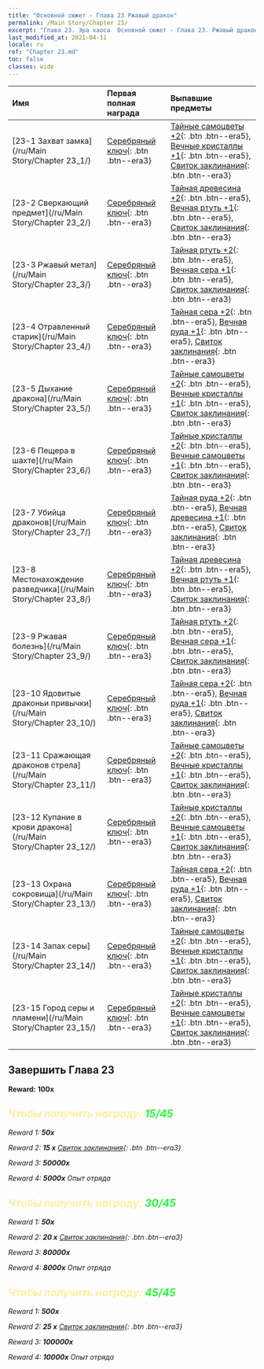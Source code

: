```yaml
---
title: "Основной сюжет - Глава 23 Ржавый дракон"
permalink: /Main Story/Chapter 23/
excerpt: "Глава 23. Эра хаоса  Основной сюжет - Глава 23. Ржавый дракон"
last_modified_at: 2021-04-11
locale: ru
ref: "Chapter 23.md"
toc: false
classes: wide
---
```


  | Имя |  Первая полная награда | Выпавшие предметы |
  |:------------|:------------|:------------| 
  | [23-1 Захват замка](/ru/Main Story/Chapter 23_1/) | [Серебряный ключ](/ru/Items/con_693/){: .btn .btn--era3} | [Тайные самоцветы +2](/ru/Items/mat_79/){: .btn .btn--era5}, [Вечные кристаллы +1](/ru/Items/mat_73/){: .btn .btn--era5}, [Свиток заклинания](/ru/Items/con_694/){: .btn .btn--era3} |
  | [23-2 Сверкающий предмет](/ru/Main Story/Chapter 23_2/) | [Серебряный ключ](/ru/Items/con_693/){: .btn .btn--era3} | [Тайная древесина +2](/ru/Items/mat_76/){: .btn .btn--era5}, [Вечная ртуть +1](/ru/Items/mat_70/){: .btn .btn--era5}, [Свиток заклинания](/ru/Items/con_694/){: .btn .btn--era3} |
  | [23-3 Ржавый метал](/ru/Main Story/Chapter 23_3/) | [Серебряный ключ](/ru/Items/con_693/){: .btn .btn--era3} | [Тайная ртуть +2](/ru/Items/mat_77/){: .btn .btn--era5}, [Вечная сера +1](/ru/Items/mat_71/){: .btn .btn--era5}, [Свиток заклинания](/ru/Items/con_694/){: .btn .btn--era3} |
  | [23-4 Отравленный старик](/ru/Main Story/Chapter 23_4/) | [Серебряный ключ](/ru/Items/con_693/){: .btn .btn--era3} | [Тайная сера +2](/ru/Items/mat_78/){: .btn .btn--era5}, [Вечная руда +1](/ru/Items/mat_68/){: .btn .btn--era5}, [Свиток заклинания](/ru/Items/con_694/){: .btn .btn--era3} |
  | [23-5 Дыхание дракона](/ru/Main Story/Chapter 23_5/) | [Серебряный ключ](/ru/Items/con_693/){: .btn .btn--era3} | [Тайные самоцветы +2](/ru/Items/mat_79/){: .btn .btn--era5}, [Вечные кристаллы +1](/ru/Items/mat_73/){: .btn .btn--era5}, [Свиток заклинания](/ru/Items/con_694/){: .btn .btn--era3} |
  | [23-6 Пещера в шахте](/ru/Main Story/Chapter 23_6/) | [Серебряный ключ](/ru/Items/con_693/){: .btn .btn--era3} | [Тайные кристаллы +2](/ru/Items/mat_80/){: .btn .btn--era5}, [Вечные самоцветы +1](/ru/Items/mat_72/){: .btn .btn--era5}, [Свиток заклинания](/ru/Items/con_694/){: .btn .btn--era3} |
  | [23-7 Убийца драконов](/ru/Main Story/Chapter 23_7/) | [Серебряный ключ](/ru/Items/con_693/){: .btn .btn--era3} | [Тайная руда +2](/ru/Items/mat_75/){: .btn .btn--era5}, [Вечная древесина +1](/ru/Items/mat_69/){: .btn .btn--era5}, [Свиток заклинания](/ru/Items/con_694/){: .btn .btn--era3} |
  | [23-8 Местонахождение разведчика](/ru/Main Story/Chapter 23_8/) | [Серебряный ключ](/ru/Items/con_693/){: .btn .btn--era3} | [Тайная древесина +2](/ru/Items/mat_76/){: .btn .btn--era5}, [Вечная ртуть +1](/ru/Items/mat_70/){: .btn .btn--era5}, [Свиток заклинания](/ru/Items/con_694/){: .btn .btn--era3} |
  | [23-9 Ржавая болезнь](/ru/Main Story/Chapter 23_9/) | [Серебряный ключ](/ru/Items/con_693/){: .btn .btn--era3} | [Тайная ртуть +2](/ru/Items/mat_77/){: .btn .btn--era5}, [Вечная сера +1](/ru/Items/mat_71/){: .btn .btn--era5}, [Свиток заклинания](/ru/Items/con_694/){: .btn .btn--era3} |
  | [23-10 Ядовитые драконьи привычки](/ru/Main Story/Chapter 23_10/) | [Серебряный ключ](/ru/Items/con_693/){: .btn .btn--era3} | [Тайная сера +2](/ru/Items/mat_78/){: .btn .btn--era5}, [Вечная руда +1](/ru/Items/mat_68/){: .btn .btn--era5}, [Свиток заклинания](/ru/Items/con_694/){: .btn .btn--era3} |
  | [23-11 Сражающая драконов стрела](/ru/Main Story/Chapter 23_11/) | [Серебряный ключ](/ru/Items/con_693/){: .btn .btn--era3} | [Тайные самоцветы +2](/ru/Items/mat_79/){: .btn .btn--era5}, [Вечные кристаллы +1](/ru/Items/mat_73/){: .btn .btn--era5}, [Свиток заклинания](/ru/Items/con_694/){: .btn .btn--era3} |
  | [23-12 Купание в крови дракона](/ru/Main Story/Chapter 23_12/) | [Серебряный ключ](/ru/Items/con_693/){: .btn .btn--era3} | [Тайные кристаллы +2](/ru/Items/mat_80/){: .btn .btn--era5}, [Вечные самоцветы +1](/ru/Items/mat_72/){: .btn .btn--era5}, [Свиток заклинания](/ru/Items/con_694/){: .btn .btn--era3} |
  | [23-13 Охрана сокровища](/ru/Main Story/Chapter 23_13/) | [Серебряный ключ](/ru/Items/con_693/){: .btn .btn--era3} | [Тайная сера +2](/ru/Items/mat_78/){: .btn .btn--era5}, [Вечная руда +1](/ru/Items/mat_68/){: .btn .btn--era5}, [Свиток заклинания](/ru/Items/con_694/){: .btn .btn--era3} |
  | [23-14 Запах серы](/ru/Main Story/Chapter 23_14/) | [Серебряный ключ](/ru/Items/con_693/){: .btn .btn--era3} | [Тайные самоцветы +2](/ru/Items/mat_79/){: .btn .btn--era5}, [Вечные кристаллы +1](/ru/Items/mat_73/){: .btn .btn--era5}, [Свиток заклинания](/ru/Items/con_694/){: .btn .btn--era3} |
  | [23-15 Город серы и пламени](/ru/Main Story/Chapter 23_15/) | [Серебряный ключ](/ru/Items/con_693/){: .btn .btn--era3} | [Тайные кристаллы +2](/ru/Items/mat_80/){: .btn .btn--era5}, [Вечные самоцветы +1](/ru/Items/mat_72/){: .btn .btn--era5}, [Свиток заклинания](/ru/Items/con_694/){: .btn .btn--era3} |


## Завершить Глава 23

 **Reward:**  **100x** <i class="fas fa-gem"/>



## <span style="color: #ffeea0">Чтобы получить награду: </span><span style="color: #27f73a">15/45</span>

 Reward 1:  **50x** <i class="fas fa-gem"/>

 Reward 2: **15 x** [Свиток заклинания](/ru/Items/con_694/){: .btn .btn--era3}

 Reward 3:  **50000x** <i class="fas fa-coins"/>

 Reward 4:  **5000x** Опыт отряда



## <span style="color: #ffeea0">Чтобы получить награду: </span><span style="color: #27f73a">30/45</span>

 Reward 1:  **50x** <i class="fas fa-gem"/>

 Reward 2: **20 x** [Свиток заклинания](/ru/Items/con_694/){: .btn .btn--era3}

 Reward 3:  **80000x** <i class="fas fa-coins"/>

 Reward 4:  **8000x** Опыт отряда



## <span style="color: #ffeea0">Чтобы получить награду: </span><span style="color: #27f73a">45/45</span>

 Reward 1:  **500x** <i class="fas fa-gem"/>

 Reward 2: **25 x** [Свиток заклинания](/ru/Items/con_694/){: .btn .btn--era3}

 Reward 3:  **100000x** <i class="fas fa-coins"/>

 Reward 4:  **10000x** Опыт отряда

